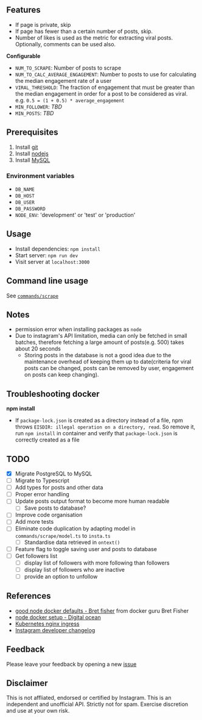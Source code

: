 ## Features

- If page is private, skip
- If page has fewer than a certain number of posts, skip.
- Number of likes is used as the metric for extracting viral posts. Optionally, comments can be used also.

**Configurable**

- `NUM_TO_SCRAPE`: Number of posts to scrape
- `NUM_TO_CALC_AVERAGE_ENGAGEMENT`: Number to posts to use for calculating the median engagement rate of a user
- `VIRAL_THRESHOLD`: The fraction of engagement that must be greater than the median engagement in order for a post to be considered as viral. e.g. `0.5 = (1 + 0.5) * average_engagement`
- `MIN_FOLLOWER`: _TBD_
- `MIN_POSTS`: _TBD_

## Prerequisites

1. Install [git](https://git-scm.com/downloads)
1. Install [nodejs](https://nodejs.org/en/download/)
1. Install [MySQL](https://www.mysql.com/)

### Environment variables

- `DB_NAME`
- `DB_HOST`
- `DB_USER`
- `DB_PASSWORD`
- `NODE_ENV`: 'development' or 'test' or 'production'

## Usage

- Install dependencies: `npm install`
- Start server: `npm run dev`
- Visit server at `localhost:3000`

## Command line usage

See [`commands/scrape`](commands/scrape/README.md)

## Notes

- permission error when installing packages as `node`
- Due to instagram's API limitation, media can only be fetched in small batches, therefore fetching a large amount of posts(e.g. 500) takes about 20 seconds
  - Storing posts in the database is not a good idea due to the maintenance overhead of keeping them up to date(criteria for viral posts can be changed, posts can be removed by user, engagement on posts can keep changing).

## Troubleshooting docker

**npm install**

- If `package-lock.json` is created as a directory instead of a file, npm throws `EISDIR: illegal operation on a directory, read`. So remove it, run `npm install` in container and verify that `package-lock.json` is correctly created as a file

## TODO

- [x] Migrate PostgreSQL to MySQL
- [ ] Migrate to Typescript
- [ ] Add types for posts and other data
- [ ] Proper error handling
- [ ] Update posts output format to become more human readable
  - [ ] Save posts to database?
- [ ] Improve code organisation
- [ ] Add more tests
- [ ] Eliminate code duplication by adapting model in `commands/scrape/model.ts` to `insta.ts`
  - [ ] Standardise data retrieved in `ontext()`
- [ ] Feature flag to toggle saving user and posts to database
- [ ] Get followers list
  - [ ] display list of followers with more following than followers
  - [ ] display list of followers who are inactive
  - [ ] provide an option to unfollow

## References

- [good node docker defaults - Bret fisher](https://github.com/BretFisher/node-docker-good-defaults) from docker guru Bret Fisher
- [node docker setup - Digital ocean](https://www.digitalocean.com/community/tutorials/how-to-build-a-node-js-application-with-docker)
- [Kubernetes nginx ingress](https://www.digitalocean.com/community/tutorials/how-to-set-up-an-nginx-ingress-with-cert-manager-on-digitalocean-kubernetes)
- [Instagram developer changelog](https://www.instagram.com/developer/changelog/)

## Feedback

Please leave your feedback by opening a new [issue](https://github.com/hanchiang/instagram-node-api/issues)

## Disclaimer

This is not affliated, endorsed or certified by Instagram. This is an independent and unofficial API. Strictly not for spam. Exercise discretion and use at your own risk.
